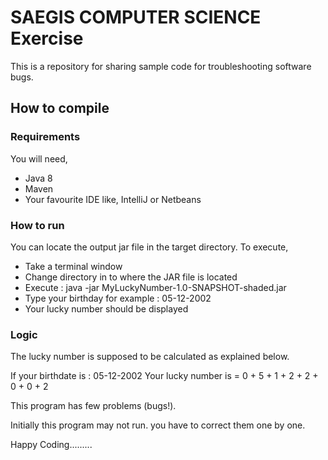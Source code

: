 # SAEGIS COMPUTER SCIENCE Exercise

This is a repository for sharing sample code for troubleshooting software bugs.

## How to compile

### Requirements

You will need,

<ul>
<li>Java 8</li>
<li>Maven</li>
<li>Your favourite IDE like, IntelliJ or Netbeans</li>
</ul>

### How to run

You can locate the output jar file in the target directory. To execute,

<ul>
<li>Take a terminal window</li>
<li>Change directory in to where the JAR file is located</li>
<li>Execute : java -jar MyLuckyNumber-1.0-SNAPSHOT-shaded.jar </li>
<li>Type your birthday for example : 05-12-2002 </li>
<li>Your lucky number should be displayed </li>
</ul>

### Logic

The lucky number is supposed to be calculated as explained below.

If your birthdate is : 05-12-2002 Your lucky number is = 0 + 5 + 1 + 2 + 2 + 0 + 0 + 2

This program has few problems (bugs!).

Initially this program may not run. you have to correct them one by one.

Happy Coding......... 

